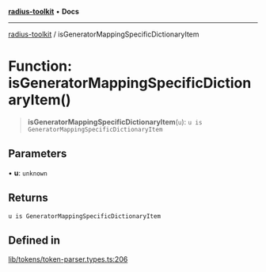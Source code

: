 [**radius-toolkit**](../README.md) • **Docs**

***

[radius-toolkit](../globals.md) / isGeneratorMappingSpecificDictionaryItem

# Function: isGeneratorMappingSpecificDictionaryItem()

> **isGeneratorMappingSpecificDictionaryItem**(`u`): `u is GeneratorMappingSpecificDictionaryItem`

## Parameters

• **u**: `unknown`

## Returns

`u is GeneratorMappingSpecificDictionaryItem`

## Defined in

[lib/tokens/token-parser.types.ts:206](https://github.com/rangle/radius-token-tango/blob/5b6e6f5adbda55f8c41a4c8308d1d8885a9b9a2f/packages/radius-toolkit/src/lib/tokens/token-parser.types.ts#L206)
